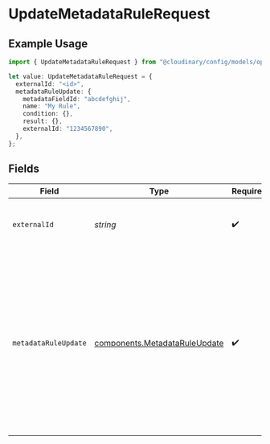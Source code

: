 # UpdateMetadataRuleRequest

## Example Usage

```typescript
import { UpdateMetadataRuleRequest } from "@cloudinary/config/models/operations";

let value: UpdateMetadataRuleRequest = {
  externalId: "<id>",
  metadataRuleUpdate: {
    metadataFieldId: "abcdefghij",
    name: "My Rule",
    condition: {},
    result: {},
    externalId: "1234567890",
  },
};
```

## Fields

| Field                                                                                                                                                                                                                                 | Type                                                                                                                                                                                                                                  | Required                                                                                                                                                                                                                              | Description                                                                                                                                                                                                                           | Example                                                                                                                                                                                                                               |
| ------------------------------------------------------------------------------------------------------------------------------------------------------------------------------------------------------------------------------------- | ------------------------------------------------------------------------------------------------------------------------------------------------------------------------------------------------------------------------------------- | ------------------------------------------------------------------------------------------------------------------------------------------------------------------------------------------------------------------------------------- | ------------------------------------------------------------------------------------------------------------------------------------------------------------------------------------------------------------------------------------- | ------------------------------------------------------------------------------------------------------------------------------------------------------------------------------------------------------------------------------------- |
| `externalId`                                                                                                                                                                                                                          | *string*                                                                                                                                                                                                                              | :heavy_check_mark:                                                                                                                                                                                                                    | The unique identifier of the metadata rule.                                                                                                                                                                                           |                                                                                                                                                                                                                                       |
| `metadataRuleUpdate`                                                                                                                                                                                                                  | [components.MetadataRuleUpdate](../../models/components/metadataruleupdate.md)                                                                                                                                                        | :heavy_check_mark:                                                                                                                                                                                                                    | N/A                                                                                                                                                                                                                                   | {<br/>"external_id": "1234567890",<br/>"metadata_field_id": "abcdefghij",<br/>"name": "My Rule",<br/>"condition": {<br/>"metadata_field_id": "qrstuvwxyz",<br/>"populated": true<br/>},<br/>"result": {<br/>"apply_value": {<br/>"value": "my value",<br/>"mode": "default"<br/>}<br/>}<br/>} |